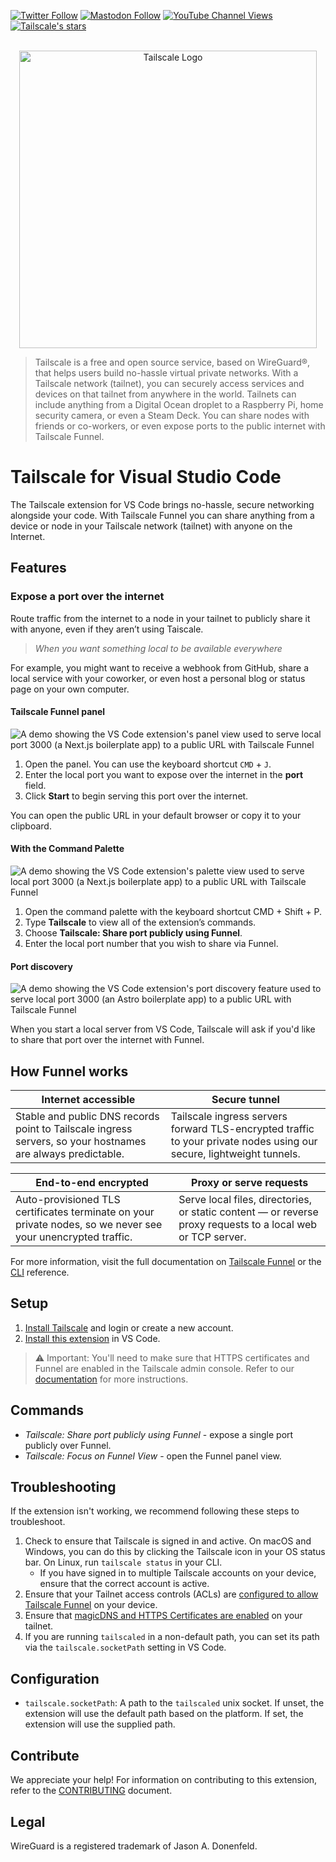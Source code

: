 <a title="Tailscale on Twitter" href="https://twitter.com/tailscale"><img alt="Twitter Follow" src="https://img.shields.io/twitter/follow/tailscale?style=social"></a>
<a title="Tailscale on the Fediverse" href="https://hachyderm.io/@tailscale"><img alt="Mastodon Follow" src="https://img.shields.io/mastodon/follow/109343780291948032?domain=https%3A%2F%2Fhachyderm.io&style=social"></a>
<a title="Tailscale on YouTube" href="https://youtube.com/tailscale"><img alt="YouTube Channel Views" src="https://img.shields.io/youtube/channel/views/UCcdv38QxPjSMqbt5ffLhJLA?style=social"></a>
<a title="Tailscale on GitHub" href="https://github.com/tailscale"><img alt="Tailscale's stars" src="https://img.shields.io/github/stars/tailscale?style=social"></a>

<p align="center">
  <br />
  <a title="Learn more about Tailscale" href="https://tailscale.com"><img width="476px" src="https://github.com/tailscale-dev/tailscale-dev/assets/40265/113339dc-fea6-4ccf-a284-22ecee62c7c9" alt="Tailscale Logo" /></a>
</p>

> Tailscale is a free and open source service, based on WireGuard®, that helps users build no-hassle virtual private networks. With a Tailscale network (tailnet), you can securely access services and devices on that tailnet from anywhere in the world. Tailnets can include anything from a Digital Ocean droplet to a Raspberry Pi, home security camera, or even a Steam Deck. You can share nodes with friends or co-workers, or even expose ports to the public internet with Tailscale Funnel.

# Tailscale for Visual Studio Code

The Tailscale extension for VS Code brings no-hassle, secure networking alongside your code. With Tailscale Funnel you can share anything from a device or node in your Tailscale network (tailnet) with anyone on the Internet.

## Features

### Expose a port over the internet

Route traffic from the internet to a node in your tailnet to publicly share it with anyone, even if they aren’t using Taiscale.

> _When you want something local to be available everywhere_

For example, you might want to receive a webhook from GitHub, share a local service with your coworker, or even host a personal blog or status page on your own computer.

#### Tailscale Funnel panel

![A demo showing the VS Code extension's panel view used to serve local port 3000 (a Next.js boilerplate app) to a public URL with Tailscale Funnel](https://github.com/tailscale-dev/tailscale-dev/assets/40265/e9d1eac5-cf11-4075-bf8d-e8a377e2c9ed)

1. Open the panel. You can use the keyboard shortcut `CMD` + `J`.
2. Enter the local port you want to expose over the internet in the **port** field.
3. Click **Start** to begin serving this port over the internet.

You can open the public URL in your default browser or copy it to your clipboard.

#### With the Command Palette

![A demo showing the VS Code extension's palette view used to serve local port 3000 (a Next.js boilerplate app) to a public URL with Tailscale Funnel](https://github.com/tailscale-dev/tailscale-dev/assets/40265/97a177a3-3632-4dea-8a95-0ec3c631995d)

1. Open the command palette with the keyboard shortcut CMD + Shift + P.
2. Type **Tailscale** to view all of the extension’s commands.
3. Choose **Tailscale: Share port publicly using Funnel**.
4. Enter the local port number that you wish to share via Funnel.

#### Port discovery

![A demo showing the VS Code extension's port discovery feature used to serve local port 3000 (an Astro boilerplate app) to a public URL with Tailscale Funnel](https://github.com/tailscale-dev/tailscale-dev/assets/40265/63b0a26b-018b-4158-a20d-22789bbca707)

When you start a local server from VS Code, Tailscale will ask if you'd like to share that port over the internet with Funnel.

## How Funnel works

| Internet accessible                                                                                         | Secure tunnel                                                                                                        |
| ----------------------------------------------------------------------------------------------------------- | -------------------------------------------------------------------------------------------------------------------- |
| Stable and public DNS records point to Tailscale ingress servers, so your hostnames are always predictable. | Tailscale ingress servers forward TLS-encrypted traffic to your private nodes using our secure, lightweight tunnels. |

| End-to-end encrypted                                                                                         | Proxy or serve requests                                                                                     |
| ------------------------------------------------------------------------------------------------------------ | ----------------------------------------------------------------------------------------------------------- |
| Auto-provisioned TLS certificates terminate on your private nodes, so we never see your unencrypted traffic. | Serve local files, directories, or static content — or reverse proxy requests to a local web or TCP server. |

For more information, visit the full documentation on [Tailscale Funnel](https://tailscale.com/kb/1223/tailscale-funnel/) or the [CLI](https://tailscale.com/kb/1242/tailscale-serve/) reference.

## Setup

1. [Install Tailscale](https://tailscale.com/download) and login or create a new account.
2. [Install this extension](vscode:extension/Tailscale.vscode-tailscale) in VS Code.

> ⚠️ Important: You'll need to make sure that HTTPS certificates and Funnel are enabled in the Tailscale admin console. Refer to our [documentation](https://tailscale.com/kb/1223/tailscale-funnel/#setup) for more instructions.

## Commands

- _Tailscale: Share port publicly using Funnel_ - expose a single port publicly over Funnel.
- _Tailscale: Focus on Funnel View_ - open the Funnel panel view.

## Troubleshooting

If the extension isn't working, we recommend following these steps to troubleshoot.

1. Check to ensure that Tailscale is signed in and active. On macOS and Windows, you can do this by clicking the Tailscale icon in your OS status bar. On Linux, run `tailscale status` in your CLI.
   - If you have signed in to multiple Tailscale accounts on your device, ensure that the correct account is active.
2. Ensure that your Tailnet access controls (ACLs) are [configured to allow Tailscale Funnel](https://tailscale.com/kb/1223/tailscale-funnel/#setup) on your device.
3. Ensure that [magicDNS and HTTPS Certificates are enabled](https://tailscale.com/kb/1153/enabling-https/) on your tailnet.
4. If you are running `tailscaled` in a non-default path, you can set its path via the `tailscale.socketPath` setting in VS Code.

## Configuration

- `tailscale.socketPath`: A path to the `tailscaled` unix socket. If unset, the extension will use
  the default path based on the platform. If set, the extension will use the supplied path.

## Contribute

We appreciate your help! For information on contributing to this extension, refer to the [CONTRIBUTING](CONTRIBUTING.md) document.

## Legal

WireGuard is a registered trademark of Jason A. Donenfeld.
